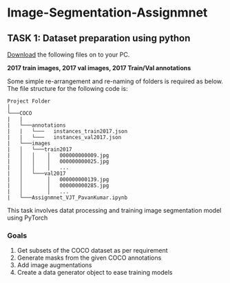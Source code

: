 # Image-Segmentation-Assignmnet

## TASK 1: Dataset preparation using python

[Download](http://cocodataset.org/#download "Download COCO") the following files on to your PC. 

**2017 train images, 2017 val images, 2017 Train/Val annotations**

Some simple re-arrangement and re-naming of folders is required as below. The file structure for the following code is:
```
Project Folder
│
└───COCO
|   |
|   └───annotations
|   |   └───   instances_train2017.json
|   |   └───   instances_val2017.json   
|   └───images
|   │   └───train2017
|   │   │    │   000000000009.jpg
|   │   │    │   000000000025.jpg
|   │   │    │   ...
|   │   └───val2017   
|   │        │   000000000139.jpg
|   │        │   000000000285.jpg
|   │        │   ...
|   └───Assignmnet_VJT_PavanKumar.ipynb
```

This task involves datat processing and training image segmentation model using PyTorch
### Goals
1) Get subsets of the COCO dataset as per requirement  
2) Generate masks from the given COCO annotations  
3) Add image augmentations  
4) Create a data generator object to ease training models
